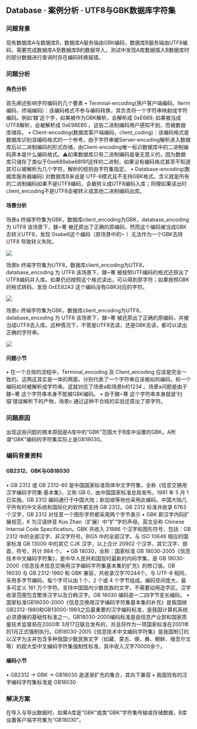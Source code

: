 ## Database · 案例分析 · UTF8与GBK数据库字符集


    
### 问题背景

现有数据库A与数据库B，数据库A服务端由GBK编码，数据库B服务端由UTF8编码，需要完成数据库A至数据库B的数据导入，测试中发现A库数据插入B数据库时的部分数据进行查询时存在编码转换报错。  

### 问题分析
#### 角色分析

首先阐述影响字符编码的几个要素
• Terminal-encoding(用户客户端编码，Iterm编码，终端编码)：该编码格式不参与编码转换，其负责将一个字符串映射成字符编码。例如‘鎵’这个字，如果被作为GBK解析，会解析成 0xE689; 如果被当成UTF8解析，会被解析成 0xE98EB5 。这些二进制编码用户感知不到，而被数据库储存。
• Client-encoding(数据库客户端编码，client_coding)：该编码格式是数据库识别该编码格式的一个参考。由于字符串被Server-encoding解析进入数据库后以二进制编码的形式存储，由Client-encoding唯一标识数据库中的二进制编码原本是什么编码格式。⚠️如果数据库只有二进制编码是毫无意义的，因为数据库只储存了类似于0xe689abe68f8f这样的二进制，如果没有编码格式甚至不知道其可以被解析为几个字符，解析的规则由字符集指定。
• Database-encoding(数据库服务器编码) 对数据库B来说是 UTF-8模式且不支持GBK格式。含义就是所有的二进制编码如果不是UTF8编码，会被转义成UTF8编码入库；同理如果读出时client_encoding不是UTF8会被转义成其他二进制编码出库。  
#### 场景分析

场景a 终端字符集为GBK，数据库client_encoding为GBK，database_encoding 为 UTF8
该场景下，鎵弿 被还原出了正确的原编码，然而这个编码被当成GBK去转义UTF8，发现 0xabe6这个编码（原场景中的 ）无法作为一个GBK去转UTF8 导致转义失败。

![][0]

场景b 终端字符集为UTF8，数据库client_encoding为UTF8，database_encoding 为 UTF8
该场景下，鎵弿 被按照UTF编码的格式还原出了UTF8编码并入库。如果仍旧按照这个格式读出，可以得到原字符；如果按照GBK的格式转码，发现 0xEE82A3 这个编码没有GBK对应的字符。

![][1]

场景c 终端字符集为GBK，数据库client_encoding为UTF8，database_encoding 为 UTF8
该场景下，鎵弿 被还原出了正确的原编码，并被当成UTF8去入库。这种情况下，不管是UTF8去读，还是GBK去读，都可以读出正确的字符串。

![][2]  
#### 问题小节

• 在一个合规的流程中，Terminal_encoding 及 Client_encoding 应该是完全一致的。这两这其实是一体的两面，分别代表了一个字符串应该被如何编码，和一个编码如何被解析成字符串。这就对应了场景a和场景b的1234 。场景a问题是由于鎵弿 这个字符串本身不能被GBK编码。
• 由于鎵弿 这个字符串本身就是‘扫描’错误解析下的产物，场景c 通过这种不合规的实验还原出了原字符。  

### 问题原因

出现这些问题的根本原因是A库中的“GBK”范围大于B库中设置的GBK。A所谓“GBK”编码的字符集实际上是GB18030。  

### 编码背景资料
#### GB2312、GBK与GB18030

• GB 2312 或 GB 2312-80 是中国国家标准简体中文字符集，全称《信息交换用汉字编码字符集·基本集》，又称 GB 0，由中国国家标准总局发布，1981 年 5 月 1 日实施。GB 2312 编码通行于中国大陆；新加坡等地也采用此编码。中国大陆几乎所有的中文系统和国际化的软件都支持 GB 2312。GB 2312 标准共收录 6763 个汉字，GB 2312 对任意一个图形字符都采用两个字节表示
• GBK 即汉字内码扩展规范，K 为汉语拼音 Kuo Zhan（扩展）中“扩”字的声母。英文全称 Chinese Internal Code Specification。GBK 共收入 21886 个汉字和图形符号，包括：GB 2312 中的全部汉字、非汉字符号。BIG5 中的全部汉字。与 ISO 10646 相应的国家标准 GB 13000 中的其它 CJK 汉字，以上合计 20902 个汉字。其它汉字、部首、符号，共计 984 个。
• GB 18030，全称：国家标准 GB 18030-2005《信息技术中文编码字符集》，是中华人民共和国现时最新的内码字集，是 GB 18030-2000《信息技术信息交换用汉字编码字符集基本集的扩充》的修订版。GB 18030 与 GB 2312-1980 和 GBK 兼容，共收录汉字70244个。与 UTF-8 相同，采用多字节编码，每个字可以由 1 个、2 个或 4 个字节组成。编码空间庞大，最多可定义 161 万个字符。支持中国国内少数民族的文字，不需要动用造字区。汉字收录范围包含繁体汉字以及日韩汉字。GB 18030 编码是一二四字节变长编码。
• 国家标准GB18030-2000《信息交换用汉字编码字符集基本集的补充》是我国继GB2312-1980和GB13000-1993之后最重要的汉字编码标准，是我国计算机系统必须遵循的基础性标准之一。GB18030-2000编码标准是由信息产业部和国家质量技术监督局在2000年 3月17日联合发布的，并且将作为一项国家标准在2001年的1月正式强制执行。GB18030-2005《信息技术中文编码字符集》是我国制订的以汉字为主并包含多种我国少数民族文字（如藏、蒙古、傣、彝、朝鲜、维吾尔文等）的超大型中文编码字符集强制性标准，其中收入汉字70000余个。  
#### 编码小节

• GB2312 -> GBK -> GB18030 是逐渐扩充的集合，其向下兼容
• 我国现有的汉字编码字符集标准是 GB18030  

### 解决方案

在导入与导出数据时，如果A库是“GBK“或类“GBK”字符集传输或存储数据，B库设置客户端字符集为“GB18030”。  


[0]: http://mysql.taobao.org/monthly/pic/202008/youxi/7af3a80b9b2dc33f11cb1f0680cd7da6.png
[1]: http://mysql.taobao.org/monthly/pic/202008/youxi/b46dbd00646d4a30de05f4719260a058.png
[2]: http://mysql.taobao.org/monthly/pic/202008/youxi/4bedfb40a9ad3e87d8d01716cacaec20.png